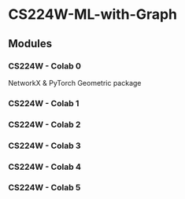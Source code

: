 # CS224W-ML-with-Graph

## Modules
### CS224W - Colab 0
NetworkX & PyTorch Geometric package

### CS224W - Colab 1


### CS224W - Colab 2


### CS224W - Colab 3


### CS224W - Colab 4


### CS224W - Colab 5

